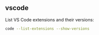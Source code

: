 ## vscode

List VS Code extensions and their versions:

```bash
code --list-extensions --show-versions
```